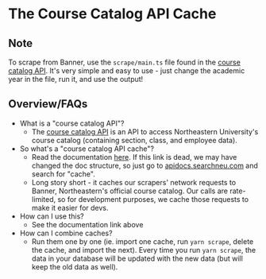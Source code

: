 # The Course Catalog API Cache

## Note
To scrape from Banner, use the `scrape/main.ts` file found in the [course catalog API](https://github.com/sandboxnu/course-catalog-api). It's very simple and easy to use - just change the academic year in the file, run it, and use the output!


## Overview/FAQs
- What is a "course catalog API"?
    - The [course catalog API](https://github.com/sandboxnu/course-catalog-api) is an API to access Northeastern University's course catalog (containing section, class, and employee data).
- So what's a "course catalog API cache"?
    - Read the documentation [here](https://apidocs.searchneu.com/#/getting-started/stored-cache). If this link is dead, we may have changed the doc structure, so just go to [apidocs.searchneu.com](https://apidocs.searchneu.com) and search for "cache".
    - Long story short - it caches our scrapers' network requests to Banner, Northeastern's official course catalog. Our calls are rate-limited, so for development purposes, we cache those requests to make it easier for devs.
- How can I use this?
    - See the documentation link above
- How can I combine caches?
    - Run them one by one (ie. import one cache, run `yarn scrape`, delete the cache, and import the next). Every time you run `yarn scrape`, the data in your database will be updated with the new data (but will keep the old data as well).
